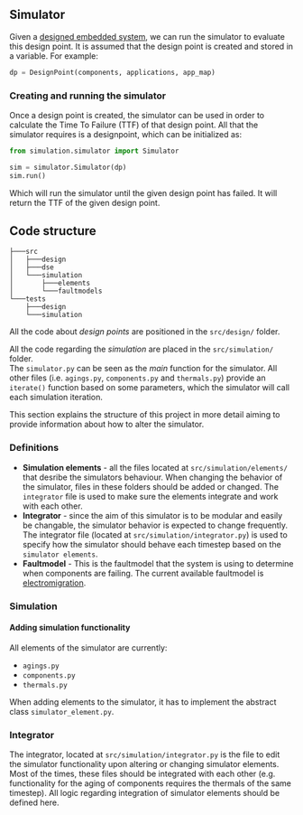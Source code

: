 ## Simulator
Given a [designed embedded system](../design/README.md), we can run the simulator
to evaluate this design point. It is assumed that the design point is
created and stored in a variable. For example:
```python
dp = DesignPoint(components, applications, app_map)
```

### Creating and running the simulator
Once a design point is created, the simulator can be used in order to calculate the Time To Failure (TTF) 
of that design point. All that the simulator requires is a designpoint, which can be initialized as:
```python
from simulation.simulator import Simulator

sim = simulator.Simulator(dp)
sim.run()
```
Which will run the simulator until the given design point has failed. It will return the TTF of the given design point.

## Code structure
```
├───src
│   ├───design
│   ├───dse
│   └───simulation
│       ├───elements
│       └───faultmodels
└───tests
    ├───design
    └───simulation
```
All the code about *design points* are positioned in the ```src/design/``` folder.<br>
 
All the code regarding the *simulation* are placed in the ```src/simulation/``` folder.<br>
The ```simulator.py``` can be seen as the *main* function for the simulator. All other files 
(i.e. ```agings.py```, ```components.py``` and ```thermals.py```) provide an ```iterate()``` function
based on some parameters, which the simulator will call each simulation iteration.

This section explains the structure of this project in more detail aiming to provide information
about how to alter the simulator.


### Definitions
- **Simulation elements** - all the files located at ```src/simulation/elements/``` that desribe the
simulators behaviour. When changing the behavior of the simulator, files in these folders should be added or changed. The ```integrator```
file is used to make sure the elements integrate and work with each other.
- **Integrator** - since the aim of this simulator is to be modular and easily be changable, the simulator behavior
is expected to change frequently. The integrator file (located at ```src/simulation/integrator.py```) is used to specify
how the simulator should behave each timestep based on the ```simulator elements```.
- **Faultmodel** - This is the faultmodel that the system is using to determine when components are failing.
The current available faultmodel is [electromigration](https://en.wikipedia.org/wiki/Electromigration).

### Simulation
#### Adding simulation functionality
All elements of the simulator are currently:
- ```agings.py```
- ```components.py```
- ```thermals.py```

When adding elements to the simulator, it has to implement the abstract class ```simulator_element.py```.

### Integrator
The integrator, located at ```src/simulation/integrator.py``` is the file to edit the simulator functionality
upon altering or changing simulator elements. Most of the times, these files should be integrated with each other (e.g.
functionality for the aging of components requires the thermals of the same timestep). All logic regarding integration
of simulator elements should be defined here.
